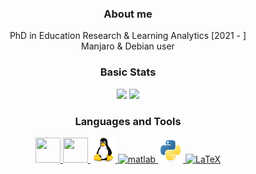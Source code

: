 <!--
**ponte-vecchio/ponte-vecchio** is a ✨ _special_ ✨ repository because its `README.md` (this file) appears on your GitHub profile.

Here are some ideas to get you started:

- 🌱 I’m currently learning ...
- 👯 I’m looking to collaborate on ...
- 🤔 I’m looking for help with ...
- 💬 Ask me about ...
- 📫 How to reach me: ...
- 😄 Pronouns: ...
- ⚡ Fun fact: ...
-->

<h3 align="center"> About me </h3>

<p align="center">PhD in Education Research & Learning Analytics [2021 -  ]<br>Manjaro & Debian user</p>

<h3 align="center"> Basic Stats </h3>

<p align="center">
  
 <img src="https://github-readme-stats.vercel.app/api?username=ponte-vecchio&show_icons=true">
  
 <img src="https://github-readme-stats.vercel.app/api/top-langs/?username=ponte-vecchio&show_icons=true">
  
</p>


<h3 align="center">Languages and Tools</h3>

<p align="center">
  <a href="https://www.zsh.org/" target="_blank"> <img src="https://www.vectorlogo.zone/logos/gnu_bash/gnu_bash-icon.svg" alt="" width="40" height="40"/> </a>
  <a href="https://git-scm.com/" target="_blank"> <img src="https://www.vectorlogo.zone/logos/git-scm/git-scm-icon.svg" alt="" width="40" height="40"/> </a>
  <a href="https://www.linux.org/" target="_blank"> <img src="https://raw.githubusercontent.com/devicons/devicon/master/icons/linux/linux-original.svg" alt="linux" width="40" height="40"/> </a>
  <a href="https://www.mathworks.com/" target="_blank"> <img src="https://upload.wikimedia.org/wikipedia/commons/2/21/Matlab_Logo.png" alt="matlab" width="40" height="40"/> </a>
  <a href="https://www.python.org" target="_blank"> <img src="https://raw.githubusercontent.com/devicons/devicon/master/icons/python/python-original.svg" alt="python" width="40" height="40"/> </a>
  <a href="https://www.latex-project.org" target="_blank"> <img src="https://upload.wikimedia.org/wikipedia/commons/thumb/9/92/LaTeX_logo.svg/2560px-LaTeX_logo.svg.png" alt="LaTeX" height="40"/> </a>
  </p>
